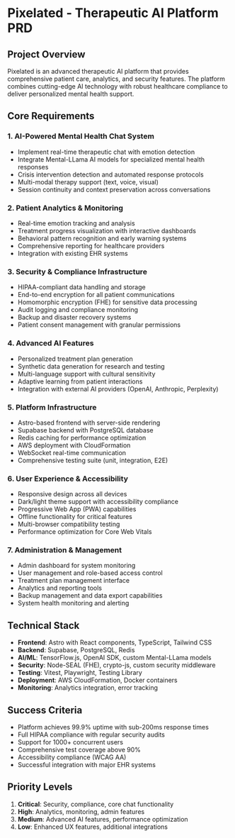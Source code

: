 # Pixelated - Therapeutic AI Platform PRD

## Project Overview
Pixelated is an advanced therapeutic AI platform that provides comprehensive patient care, analytics, and security features. The platform combines cutting-edge AI technology with robust healthcare compliance to deliver personalized mental health support.

## Core Requirements

### 1. AI-Powered Mental Health Chat System
- Implement real-time therapeutic chat with emotion detection
- Integrate Mental-LLama AI models for specialized mental health responses
- Crisis intervention detection and automated response protocols
- Multi-modal therapy support (text, voice, visual)
- Session continuity and context preservation across conversations

### 2. Patient Analytics & Monitoring
- Real-time emotion tracking and analysis
- Treatment progress visualization with interactive dashboards
- Behavioral pattern recognition and early warning systems
- Comprehensive reporting for healthcare providers
- Integration with existing EHR systems

### 3. Security & Compliance Infrastructure
- HIPAA-compliant data handling and storage
- End-to-end encryption for all patient communications
- Homomorphic encryption (FHE) for sensitive data processing
- Audit logging and compliance monitoring
- Backup and disaster recovery systems
- Patient consent management with granular permissions

### 4. Advanced AI Features
- Personalized treatment plan generation
- Synthetic data generation for research and testing
- Multi-language support with cultural sensitivity
- Adaptive learning from patient interactions
- Integration with external AI providers (OpenAI, Anthropic, Perplexity)

### 5. Platform Infrastructure
- Astro-based frontend with server-side rendering
- Supabase backend with PostgreSQL database
- Redis caching for performance optimization
- AWS deployment with CloudFormation
- WebSocket real-time communication
- Comprehensive testing suite (unit, integration, E2E)

### 6. User Experience & Accessibility
- Responsive design across all devices
- Dark/light theme support with accessibility compliance
- Progressive Web App (PWA) capabilities
- Offline functionality for critical features
- Multi-browser compatibility testing
- Performance optimization for Core Web Vitals

### 7. Administration & Management
- Admin dashboard for system monitoring
- User management and role-based access control
- Treatment plan management interface
- Analytics and reporting tools
- Backup management and data export capabilities
- System health monitoring and alerting

## Technical Stack
- **Frontend**: Astro with React components, TypeScript, Tailwind CSS
- **Backend**: Supabase, PostgreSQL, Redis
- **AI/ML**: TensorFlow.js, OpenAI SDK, custom Mental-LLama models
- **Security**: Node-SEAL (FHE), crypto-js, custom security middleware
- **Testing**: Vitest, Playwright, Testing Library
- **Deployment**: AWS CloudFormation, Docker containers
- **Monitoring**: Analytics integration, error tracking

## Success Criteria
- Platform achieves 99.9% uptime with sub-200ms response times
- Full HIPAA compliance with regular security audits
- Support for 1000+ concurrent users
- Comprehensive test coverage above 90%
- Accessibility compliance (WCAG AA)
- Successful integration with major EHR systems

## Priority Levels
1. **Critical**: Security, compliance, core chat functionality
2. **High**: Analytics, monitoring, admin features
3. **Medium**: Advanced AI features, performance optimization
4. **Low**: Enhanced UX features, additional integrations 